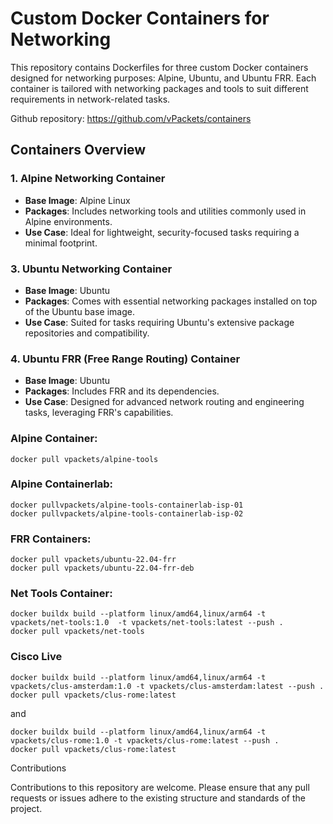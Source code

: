 # Custom Docker Containers for Networking

This repository contains Dockerfiles for three custom Docker containers designed for networking purposes: Alpine, Ubuntu, and Ubuntu FRR. Each container is tailored with networking packages and tools to suit different requirements in network-related tasks.

Github repository: https://github.com/vPackets/containers

## Containers Overview

### 1. Alpine Networking Container

- **Base Image**: Alpine Linux
- **Packages**: Includes networking tools and utilities commonly used in Alpine environments.
- **Use Case**: Ideal for lightweight, security-focused tasks requiring a minimal footprint.


### 3. Ubuntu Networking Container

- **Base Image**: Ubuntu
- **Packages**: Comes with essential networking packages installed on top of the Ubuntu base image.
- **Use Case**: Suited for tasks requiring Ubuntu's extensive package repositories and compatibility.

### 4. Ubuntu FRR (Free Range Routing) Container

- **Base Image**: Ubuntu
- **Packages**: Includes FRR and its dependencies.
- **Use Case**: Designed for advanced network routing and engineering tasks, leveraging FRR's capabilities.


### Alpine Container:

```
docker pull vpackets/alpine-tools
```


### Alpine Containerlab:

```
docker pullvpackets/alpine-tools-containerlab-isp-01
docker pullvpackets/alpine-tools-containerlab-isp-02
```

### FRR Containers:

```
docker pull vpackets/ubuntu-22.04-frr
docker pull vpackets/ubuntu-22.04-frr-deb
```


### Net Tools Container:

```
docker buildx build --platform linux/amd64,linux/arm64 -t vpackets/net-tools:1.0  -t vpackets/net-tools:latest --push .
docker pull vpackets/net-tools
```

### Cisco Live

```
docker buildx build --platform linux/amd64,linux/arm64 -t vpackets/clus-amsterdam:1.0 -t vpackets/clus-amsterdam:latest --push .
docker pull vpackets/clus-rome:latest
```

and 

```
docker buildx build --platform linux/amd64,linux/arm64 -t vpackets/clus-rome:1.0 -t vpackets/clus-rome:latest --push .
docker pull vpackets/clus-rome:latest
```



Contributions

Contributions to this repository are welcome. Please ensure that any pull requests or issues adhere to the existing structure and standards of the project.